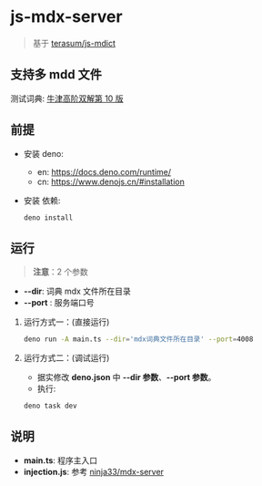 # js-mdx-server

> 基于 [terasum/js-mdict](https://github.com/terasum/js-mdict)

## 支持多 mdd 文件

测试词典: [牛津高阶双解第 10 版](https://forum.freemdict.com/t/topic/30466)

## 前提

- 安装 deno:

  - en: https://docs.deno.com/runtime/
  - cn: https://www.denojs.cn/#installation

- 安装 依赖:

  ```sh
  deno install
  ```

## 运行

> **注意**：2 个参数

- **--dir**: 词典 mdx 文件所在目录
- **--port** : 服务端口号

1. 运行方式一：(直接运行)

   ```sh
   deno run -A main.ts --dir='mdx词典文件所在目录' --port=4008
   ```

2. 运行方式二：(调试运行)

   - 据实修改 **deno.json** 中 **--dir 参数**、**--port 参数**。
   - 执行:

   ```sh
   deno task dev
   ```

## 说明

- **main.ts**: 程序主入口
- **injection.js**: 参考 [ninja33/mdx-server](https://github.com/ninja33/mdx-server)
